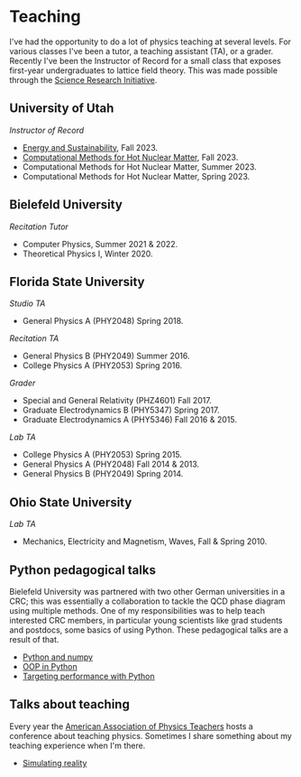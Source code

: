 # Teaching 

I've had the opportunity to do a lot of physics teaching at several levels.
For various classes I've been a tutor, a teaching assistant (TA), or a grader.
Recently I've been the Instructor of Record for a small class that exposes
first-year undergraduates to lattice field theory.
This was made possible through the
[Science Research Initiative](https://science.utah.edu/sri/).

## University of Utah

*Instructor of Record*

- [Energy and Sustainability](https://utah.instructure.com/courses/890824), Fall 2023.
- [Computational Methods for Hot Nuclear Matter](https://github.com/clarkedavida/Computational-Methods-for-Hot-Nuclear-Matter), Fall 2023.
- Computational Methods for Hot Nuclear Matter, Summer 2023.
- Computational Methods for Hot Nuclear Matter, Spring 2023.

## Bielefeld University

*Recitation Tutor*

- Computer Physics, Summer 2021 & 2022.
- Theoretical Physics I, Winter 2020.

## Florida State University

*Studio TA*

- General Physics A (PHY2048) Spring 2018.

*Recitation TA*

- General Physics B (PHY2049) Summer 2016.
- College Physics A (PHY2053) Spring 2016.

*Grader*

- Special and General Relativity (PHZ4601) Fall 2017.
- Graduate Electrodynamics B (PHY5347) Spring 2017.
- Graduate Electrodynamics A (PHY5346) Fall 2016 & 2015.

*Lab TA*

- College Physics A (PHY2053) Spring 2015.
- General Physics A (PHY2048) Fall 2014 & 2013.
- General Physics B (PHY2049) Spring 2014.

## Ohio State University

*Lab TA*

- Mechanics, Electricity and Magnetism, Waves, Fall & Spring 2010.


## Python pedagogical talks

Bielefeld University was partnered with two other German universities in a CRC; this
was essentially a collaboration to tackle the QCD phase diagram using multiple methods.
One of my responsibilities was to help teach interested CRC members, in particular
young scientists like grad students and postdocs, some basics of using Python. These
pedagogical talks are a result of that.

- [Python and numpy](pdfs/pythonIntro2021.pdf)
- [OOP in Python](pdfs/pythonOOP2021.pdf)
- [Targeting performance with Python](pdfs/pythonFAST2021.pdf)

## Talks about teaching

Every year the [American Association of Physics Teachers](https://www.aapt.org/) hosts
a conference about teaching physics. Sometimes I share something about my teaching
experience when I'm there.

- [Simulating reality](https://github.com/clarkedavida/Computational-Methods-for-Hot-Nuclear-Matter/blob/main/presentations/2023_AAPT.pdf)
